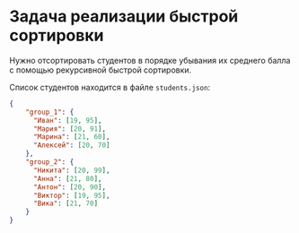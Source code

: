 # Задача реализации быстрой сортировки

Нужно отсортировать студентов в порядке убывания их среднего балла с помощью рекурсивной быстрой сортировки.

Список студентов находится в файле `students.json`:

```json
{
    "group_1": {
      "Иван": [19, 95],
      "Мария": [20, 91],
      "Марина": [21, 60],
      "Алексей": [20, 70]
    },
    "group_2": {
      "Никита": [20, 99],
      "Анна": [21, 80],
      "Антон": [20, 90],
      "Виктор": [19, 95],
      "Вика": [21, 70]
    }
}
```




